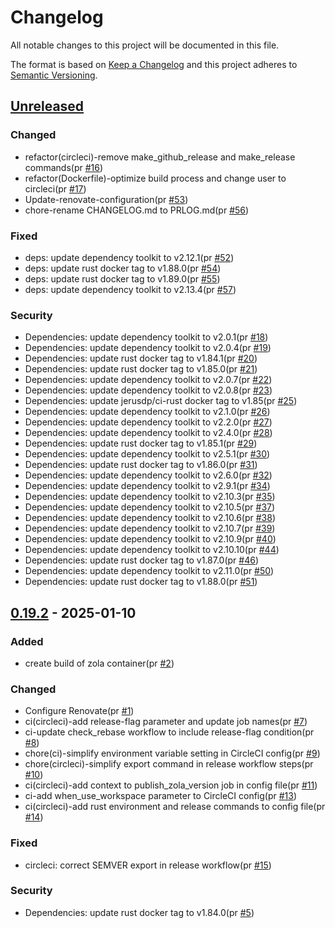 # Changelog

All notable changes to this project will be documented in this file.

The format is based on [Keep a Changelog](https://keepachangelog.com/en/1.0.0/)
and this project adheres to [Semantic Versioning](https://semver.org/spec/v2.0.0.html).

## [Unreleased]

### Changed

- refactor(circleci)-remove make_github_release and make_release commands(pr [#16])
- refactor(Dockerfile)-optimize build process and change user to circleci(pr [#17])
- Update-renovate-configuration(pr [#53])
- chore-rename CHANGELOG.md to PRLOG.md(pr [#56])

### Fixed

- deps: update dependency toolkit to v2.12.1(pr [#52])
- deps: update rust docker tag to v1.88.0(pr [#54])
- deps: update rust docker tag to v1.89.0(pr [#55])
- deps: update dependency toolkit to v2.13.4(pr [#57])

### Security

- Dependencies: update dependency toolkit to v2.0.1(pr [#18])
- Dependencies: update dependency toolkit to v2.0.4(pr [#19])
- Dependencies: update rust docker tag to v1.84.1(pr [#20])
- Dependencies: update rust docker tag to v1.85.0(pr [#21])
- Dependencies: update dependency toolkit to v2.0.7(pr [#22])
- Dependencies: update dependency toolkit to v2.0.8(pr [#23])
- Dependencies: update jerusdp/ci-rust docker tag to v1.85(pr [#25])
- Dependencies: update dependency toolkit to v2.1.0(pr [#26])
- Dependencies: update dependency toolkit to v2.2.0(pr [#27])
- Dependencies: update dependency toolkit to v2.4.0(pr [#28])
- Dependencies: update rust docker tag to v1.85.1(pr [#29])
- Dependencies: update dependency toolkit to v2.5.1(pr [#30])
- Dependencies: update rust docker tag to v1.86.0(pr [#31])
- Dependencies: update dependency toolkit to v2.6.0(pr [#32])
- Dependencies: update dependency toolkit to v2.9.1(pr [#34])
- Dependencies: update dependency toolkit to v2.10.3(pr [#35])
- Dependencies: update dependency toolkit to v2.10.5(pr [#37])
- Dependencies: update dependency toolkit to v2.10.6(pr [#38])
- Dependencies: update dependency toolkit to v2.10.7(pr [#39])
- Dependencies: update dependency toolkit to v2.10.9(pr [#40])
- Dependencies: update dependency toolkit to v2.10.10(pr [#44])
- Dependencies: update rust docker tag to v1.87.0(pr [#46])
- Dependencies: update dependency toolkit to v2.11.0(pr [#50])
- Dependencies: update rust docker tag to v1.88.0(pr [#51])

## [0.19.2] - 2025-01-10

### Added

- create build of zola container(pr [#2])

### Changed

- Configure Renovate(pr [#1])
- ci(circleci)-add release-flag parameter and update job names(pr [#7])
- ci-update check_rebase workflow to include release-flag condition(pr [#8])
- chore(ci)-simplify environment variable setting in CircleCI config(pr [#9])
- chore(circleci)-simplify export command in release workflow steps(pr [#10])
- ci(circleci)-add context to publish_zola_version job in config file(pr [#11])
- ci-add when_use_workspace parameter to CircleCI config(pr [#13])
- ci(circleci)-add rust environment and release commands to config file(pr [#14])

### Fixed

- circleci: correct SEMVER export in release workflow(pr [#15])

### Security

- Dependencies: update rust docker tag to v1.84.0(pr [#5])

[#2]: https://github.com/jerus-org/zola-container/pull/2
[#1]: https://github.com/jerus-org/zola-container/pull/1
[#5]: https://github.com/jerus-org/zola-container/pull/5
[#7]: https://github.com/jerus-org/zola-container/pull/7
[#8]: https://github.com/jerus-org/zola-container/pull/8
[#9]: https://github.com/jerus-org/zola-container/pull/9
[#10]: https://github.com/jerus-org/zola-container/pull/10
[#11]: https://github.com/jerus-org/zola-container/pull/11
[#13]: https://github.com/jerus-org/zola-container/pull/13
[#14]: https://github.com/jerus-org/zola-container/pull/14
[#15]: https://github.com/jerus-org/zola-container/pull/15
[#16]: https://github.com/jerus-org/zola-container/pull/16
[#17]: https://github.com/jerus-org/zola-container/pull/17
[#18]: https://github.com/jerus-org/zola-container/pull/18
[#19]: https://github.com/jerus-org/zola-container/pull/19
[#20]: https://github.com/jerus-org/zola-container/pull/20
[#21]: https://github.com/jerus-org/zola-container/pull/21
[#22]: https://github.com/jerus-org/zola-container/pull/22
[#23]: https://github.com/jerus-org/zola-container/pull/23
[#25]: https://github.com/jerus-org/zola-container/pull/25
[#26]: https://github.com/jerus-org/zola-container/pull/26
[#27]: https://github.com/jerus-org/zola-container/pull/27
[#28]: https://github.com/jerus-org/zola-container/pull/28
[#29]: https://github.com/jerus-org/zola-container/pull/29
[#30]: https://github.com/jerus-org/zola-container/pull/30
[#31]: https://github.com/jerus-org/zola-container/pull/31
[#32]: https://github.com/jerus-org/zola-container/pull/32
[#34]: https://github.com/jerus-org/zola-container/pull/34
[#35]: https://github.com/jerus-org/zola-container/pull/35
[#37]: https://github.com/jerus-org/zola-container/pull/37
[#38]: https://github.com/jerus-org/zola-container/pull/38
[#39]: https://github.com/jerus-org/zola-container/pull/39
[#40]: https://github.com/jerus-org/zola-container/pull/40
[#44]: https://github.com/jerus-org/zola-container/pull/44
[#46]: https://github.com/jerus-org/zola-container/pull/46
[#50]: https://github.com/jerus-org/zola-container/pull/50
[#51]: https://github.com/jerus-org/zola-container/pull/51
[#53]: https://github.com/jerus-org/zola-container/pull/53
[#52]: https://github.com/jerus-org/zola-container/pull/52
[#54]: https://github.com/jerus-org/zola-container/pull/54
[#55]: https://github.com/jerus-org/zola-container/pull/55
[#56]: https://github.com/jerus-org/zola-container/pull/56
[#57]: https://github.com/jerus-org/zola-container/pull/57
[Unreleased]: https://github.com/jerus-org/zola-container/compare/v0.19.2...HEAD
[0.19.2]: https://github.com/jerus-org/zola-container/releases/tag/v0.19.2
